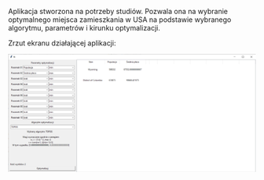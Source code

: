 Aplikacja stworzona na potrzeby studiów. Pozwala ona na wybranie optymalnego miejsca zamieszkania w USA na podstawie wybranego algorytmu, parametrów i kirunku optymalizacji.

Zrzut ekranu działającej aplikacji:

![](Screenshots/screen-1.png)